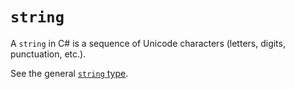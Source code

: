 # `string`

A `string` in C# is a sequence of Unicode characters (letters, digits, punctuation, etc.).

See the general [`string` type][general-type-string].

[general-type-string]: ../../../reference/types/string.md
